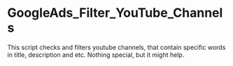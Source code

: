 # GoogleAds_Filter_YouTube_Channels
This script checks and filters youtube channels, that contain specific words in title, description and etc. Nothing special, but it might help.

